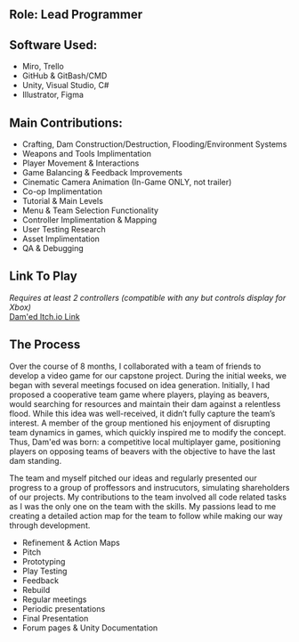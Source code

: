 ## **Role: Lead Programmer**

## Software Used: 
- Miro, Trello
- GitHub & GitBash/CMD
- Unity, Visual Studio, C#
- Illustrator, Figma

## Main Contributions: 
- Crafting, Dam Construction/Destruction, Flooding/Environment Systems
- Weapons and Tools Implimentation
- Player Movement & Interactions
- Game Balancing & Feedback Improvements
- Cinematic Camera Animation (In-Game ONLY, not trailer)
- Co-op Implimentation
- Tutorial & Main Levels
- Menu & Team Selection Functionality
- Controller Implimentation & Mapping
- User Testing Research
- Asset Implimentation
- QA & Debugging

## Link To Play
*Requires at least 2 controllers (compatible with any but controls display for Xbox)*\
[Dam'ed Itch.io Link](https://bedrockbadger.itch.io/damed)

## The Process
Over the course of 8 months, I collaborated with a team of friends to develop a video game for our capstone project. 
During the initial weeks, we began with several meetings focused on idea generation. Initially, I had proposed a cooperative team
game where players, playing as beavers, would searching for resources and maintain their dam against a relentless flood. While this idea was well-received, it didn’t fully capture the team’s interest. A member of the group mentioned his enjoyment of disrupting team dynamics in games, which quickly inspired me to modify the concept. Thus, Dam'ed was born: a competitive local multiplayer game, positioning players on opposing teams of beavers with the objective to have the last dam standing.

The team and myself pitched our ideas and regularly presented our progress to a group of proffessors and instrucutors, simulating shareholders of our projects. My contributions to the team involved all code related tasks as I was the only one on the team with the skills. My passions lead to me creating a detailed action map for the team to follow while making our way through development. 

- Refinement & Action Maps
- Pitch
- Prototyping
- Play Testing
- Feedback
- Rebuild
- Regular meetings 
- Periodic presentations
- Final Presentation
- Forum pages & Unity Documentation